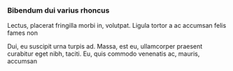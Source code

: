 ### Bibendum dui varius rhoncus

Lectus, placerat fringilla morbi in, volutpat. Ligula tortor a ac accumsan felis fames non

Dui, eu suscipit urna turpis ad. Massa, est eu, ullamcorper praesent curabitur eget nibh, taciti. Eu, quis commodo venenatis ac, mauris, accumsan


